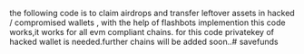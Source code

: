 the following code is to claim airdrops and transfer leftover assets in hacked / compromised wallets , with the help of flashbots implemention this code works,it works for all evm compliant chains. for this code privatekey of hacked wallet is needed.further chains will be added soon..# savefunds
